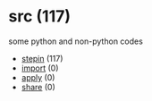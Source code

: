 # src (117)
some python and non-python codes

+ [stepin](stepin/README.md) (117)
+ [import](import/README.md) (0)
+ [apply](apply/README.md) (0)
+ [share](share/README.md) (0)
